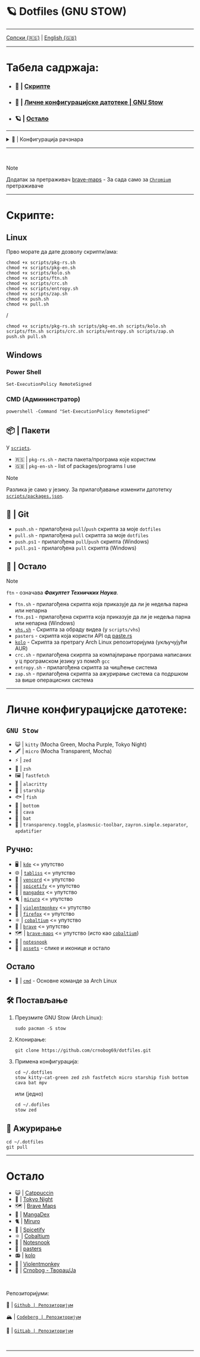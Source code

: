 # 🪐 Dotfiles (GNU STOW)

---

[Српски (🇷🇸)](README.md) | [English (🇬🇧)](README-en.md)

---

# Табела садржаја:

- ### 📜 | [Скрипте](#скрипте)
- ### 🗼 | [Личне конфигурацијске датотеке | GNU Stow](#личне-конфигурацијске-датотеке)
- ### 🪐 | [Остало](#остало)

---

<details>
  <summary>🐧 | Конфигурација рачзнара</summary>
  
  | Категорија           | Детаљи                                                                                                        | Друго                     |
  | -------------------- | ------------------------------------------------------------------------------------------------------------- | ------------------------- |
  | **ОС**               | Arch Linux (Garuda Linux)                                                                                     | Windows 11                |
  | **РО**               | KDE Plasma 6.2                                                                                                | -                         |
  | **Иконице**          | Прилагођене Papirus-Dark - [Catppuccin Latte Lavender Folders](https://github.com/catppuccin/papirus-folders) | -                         |
  | **Композитор**       | Wayland                                                                                                       | -                         |
  | **Шкољка**           | zsh (Starship, Zoxide, Zinit)                                                                                 | fish, bash                |
  | **Промт**            | Starship                                                                                                      | -                         |
  | **Терминал**         | Kitty                                                                                                         | Alacritty, Konsole        |
  | **ИРО**              | VS Codium, VS Code, micro                                                                                     | Zed                       |
  | **Менаџер датотека** | Dolphin                                                                                                       | Thunar                    |
  | **Прегледач**        | Brave                                                                                                         | Firefox Developer Edition |

</details>

---

<br>

> [!NOTE]
> Додатак за претраживач [brave-maps](brave-maps) - За сада само за [`Chromium`](https://alternativeto.net/category/browsers/chromium-based/) претраживаче

---

# Скрипте:

## Linux

Прво морате да дате дозволу скрипти/ама:

```
chmod +x scripts/pkg-rs.sh
chmod +x scripts/pkg-en.sh
chmod +x scripts/kolo.sh
chmod +x scripts/ftn.sh
chmod +x scripts/crc.sh
chmod +x scripts/entropy.sh
chmod +x scripts/zap.sh
chmod +x push.sh
chmod +x pull.sh
```

/

```
chmod +x scripts/pkg-rs.sh scripts/pkg-en.sh scripts/kolo.sh scripts/ftn.sh scripts/crc.sh scripts/entropy.sh scripts/zap.sh push.sh pull.sh

```

## Windows

### Power Shell

```
Set-ExecutionPolicy RemoteSigned
```

### CMD (Админинстратор)

```
powershell -Command "Set-ExecutionPolicy RemoteSigned"
```

## 📦 | Пакети

У [`scripts`](scripts).

- 🇷🇸 | `pkg-rs.sh` - листа пакета/програма које користим
- 🇬🇧 | `pkg-en-sh` - list of packages/programs I use

> [!NOTE]
> Разлика је само у језику. За прилагођавање изменити датотетку [`scripts/packages.json`](scripts/packages.json).

## 🔄 | Git

- `push.sh` - прилагођена `pull`/`push` скрипта за моје `dotfiles`
- `pull.sh` - прилагођена `pull` скрипта за моје `dotfiles`
- `push.ps1` - прилагођена `pull`/`push` скрипта (Windows)
- `pull.ps1` - прилагођена `pull` скрипта (Windows)

## 🐧 | Остало

> [!NOTE]  
> `ftn` - означава **_Факултет Техничких Наука_**.

- `ftn.sh` - прилагођена скрипта која приказује да ли је недеља парна или непарна
- `ftn.ps1` - прилагођена скрипта која приказује да ли је недеља парна или непарна (Windows)
- [`vhs.sh`](scripts/vhs/README.md) - Скрипта за обраду видеа (у `scripts/vhs`)
- `pasters` - скрипта која користи API од [paste.rs](https://paste.rs/)
- [`kolo`](https://github.com/crnobog69/kolo) - Скрипта за претрагу Arch Linux репозиторијума (укључујући AUR)
- `crc.sh` - прилагођена скирпта за компајлирање програма написаних у `Ц` програмском језику уз помоћ `gcc`
- `entropy.sh` - прилагођена скрипта за чишћење система
- `zap.sh` - прилагођена скрипта за ажурирање система са подршком за више операцисних система

---

# Личне конфигурацијске датотеке:

## `GNU Stow`

- 😺 | `kitty` (Mocha Green, Mocha Purple, Tokyo Night)
- 🖋️ | `micro` (Mocha Transparent, Mocha)
- ⚡ | `zed`
- 🐚 | `zsh`
- 🖼️ | `fastfetch`
- 🌴 | `alacritty`
- 🚀 | `starship`
- 🐟 | `fish`
- 🥺 | `bottom`
- 📢 | `cava`
- 🦇️ | `bat`
- 🐧 | `transparency.toggle`, `plasmusic-toolbar`, `zayron.simple.separator`, `apdatifier`

## Ручно:

- 🖥️ | [`kde`](kde/README.md) <= упутство
- 🌐 | [`tabliss`](tabliss/README.md) <= упутство
- 💬 | [`vencord`](vencord/README.md) <= упутство
- 🎵 | [`spicetify`](spicetify/README.md) <= упутство
- 🐇 | [`mangadex`](mangadex/README.md) <= упутство
- 🐈 | [`miruro`](miruro/README.md) <= упутство
- 🐒 | [`violentmonkey`](violentmonkey/README.md) <= упутство
- 🦊 | [`firefox`](firefox/README.md) <= упутство
- ⚛️ | [`cobaltium`](https://github.com/crnobog69/cobaltium) <= упутство
- 🦁 | [`brave`](brave/README.md) <= упутство
- 🗺️ | [`brave-maps`](brave-maps) <= упутство (исто као [`cobaltium`](https://github.com/crnobog69/cobaltium))
- 📝 | [`notesnook`](notesnook/README.md)
- 🧰 | [`assets`](assets/) - слике и иконице и остало

## Остало

- 📰 | [`cmd`](cmd/cmd.md) - Основне команде за Arch Linux

## 🛠️ Постављање

1. Преузмите GNU Stow (Arch Linux):

   ```
   sudo pacman -S stow
   ```

2. Клонирање:

   ```
   git clone https://github.com/crnobog69/dotfiles.git
   ```

3. Примена конфигурација:

   ```
   cd ~/.dotfiles
   stow kitty-cat-green zed zsh fastfetch micro starship fish bottom cava bat mpv
   ```

   или (једно)

   ```
   cd ~/.dofiles
   stow zed
   ```

## 🔄 Ажурирање

```
cd ~/.dotfiles
git pull
```

---

# Остало

- 😺 | [Catppuccin](https://github.com/catppuccin)
- 🗼 | [Tokyo Night](https://github.com/tokyo-night)
- 🗺️ | [Brave Maps](https://github.com/stignarnia/add-maps-links-brave-search)
- 🐇 | [MangaDex](https://github.com/crnobog69/mangadex)
- 🐈 | [Miruro](https://github.com/crnobog69/miruro-catppuccin)
- 🎵 | [Spicetify](https://github.com/spicetify/cli)
- ⚛️ | [Cobaltium](https://github.com/crnobog69/cobaltium)
- 📝 | [Notesnook](https://github.com/crnobog69/notesnook)
- 🦀 | [pasters](https://github.com/crnobog69/pasters-terminal)
- 📻 | [kolo](https://github.com/crnobog69/kolo)
- 🐒 | [Violentmonkey](https://github.com/crnobog69/violentmonkey-mocha)
- 🦊 | [Crnobog - Творац/Ја](https://github.com/crnobog69)

<br>

Репозиторијуми:

🐙 | [`Github | Репозиторијум`](https://github.com/crnobog69/dotfiles)

🏔️ | [`Codeberg | Репозиторијум`](https://codeberg.org/crnobog/dotfiles)

🦊 | [`GitLab | Репозиторијум`](https://gitlab.com/crnobog/dotfiles)

<br>

---
